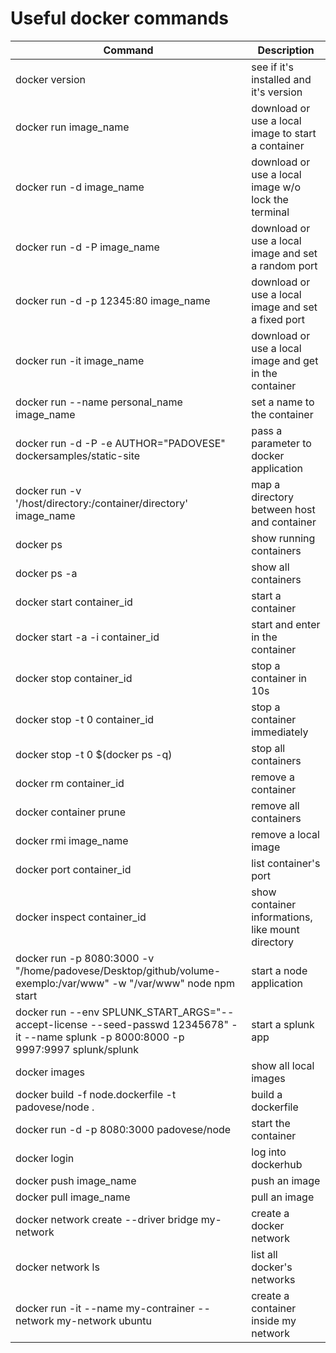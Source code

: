 <h1>Useful docker commands</h1>

Command  | Description
------------- | -------------
docker version  | see if it's installed and it's version
docker run image_name | download or use a local image to start a container
docker run -d image_name | download or use a local image w/o lock the terminal
docker run -d -P image_name | download or use a local image and set a random port
docker run -d -p 12345:80 image_name | download or use a local image and set a fixed port
docker run -it image_name | download or use a local image and get in the container
docker run --name personal_name image_name | set a name to the container
docker run -d -P -e AUTHOR="PADOVESE" dockersamples/static-site | pass a parameter to docker application
docker run -v '/host/directory:/container/directory' image_name | map a directory between host and container
docker ps  | show running containers
docker ps -a | show all containers
docker start container_id | start a container
docker start -a -i container_id | start and enter in the container
docker stop container_id | stop a container in 10s
docker stop -t 0 container_id | stop a container immediately
docker stop -t 0 $(docker ps -q) | stop all containers
docker rm container_id | remove a container
docker container prune | remove all containers
docker rmi image_name | remove a local image
docker port container_id | list container's port
docker inspect container_id | show container informations, like mount directory
docker run -p 8080:3000 -v "/home/padovese/Desktop/github/volume-exemplo:/var/www" -w "/var/www" node npm start | start a node application 
docker run --env SPLUNK_START_ARGS="--accept-license --seed-passwd 12345678" -it --name splunk -p 8000:8000 -p 9997:9997 splunk/splunk | start a splunk app
docker images | show all local images
docker build -f node.dockerfile -t padovese/node . | build a dockerfile
docker run -d -p 8080:3000 padovese/node | start the container
docker login | log into dockerhub
docker push image_name | push an image
docker pull image_name | pull an image
docker network create --driver bridge my-network | create a docker network
docker network ls | list all docker's networks
docker run -it --name my-contrainer --network my-network ubuntu | create a container inside my network
